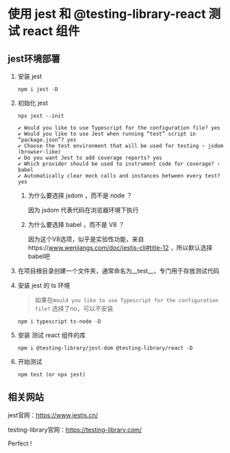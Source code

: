 # 使用 jest 和 @testing-library-react 测试 react 组件
## jest环境部署
1. 安装 jest

   `npm i jest -D`
2. 初始化 jest

   `npx jest --init`

    ```
    ✔ Would you like to use Typescript for the configuration file? yes
    ✔ Would you like to use Jest when running “test” script in “package.json”? yes
    ✔ Choose the test environment that will be used for testing › jsdom (browser-like)
    ✔ Do you want Jest to add coverage reports? yes
    ✔ Which provider should be used to instrument code for coverage? › babel
    ✔ Automatically clear mock calls and instances between every test? yes
    ```
    1. 为什么要选择 jsdom ，而不是 node ？
    
       因为 jsdom 代表代码在浏览器环境下执行

    2. 为什么要选择 babel ，而不是 V8 ？

       因为这个V8选项，似乎是实验性功能，来自https://www.wenjiangs.com/doc/jestjs-cli#title-12 ，所以默认选择babel吧

3. 在项目根目录创建一个文件夹，通常命名为__test__，专门用于存放测试代码

4. 安装 jest 的 ts 环境
   > 如果在`Would you like to use Typescript for the configuration file?` 选择了no，可以不安装
   
   `npm i typescript ts-node -D`

5. 安装 测试 react 组件的库

   `npm i @testing-library/jest-dom @testing-library/react -D`

6. 开始测试

   `npm test (or npx jest)`
   
## 相关网站
jest官网：https://www.jestjs.cn/

testing-library官网：https://testing-library.com/

Perfect !
